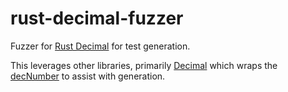 # rust-decimal-fuzzer

Fuzzer for [Rust Decimal](https://github.com/paupino/rust-decimal) for test generation.

This leverages other libraries, primarily [Decimal](https://github.com/alkis/decimal) which wraps the 
[decNumber](http://speleotrove.com/decimal/decnumber.html) to assist with generation.

